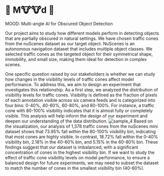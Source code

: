 # 🐄 M🐮🐮d 🐄
MOOD: Multi-angle AI for Obscured Object Detection

Our project aims to study how different models perform in detecting objects that are partially obscured in natural settings. We have chosen traffic cones from the nuScenes dataset as our target object. NuScenes is an autonomous navigation dataset that includes multiple object classes. We selected traffic cones as the targeted object for their symmetrical shape, immobility, and small size, making them ideal for detection in complex scenes.

One specific question raised by our stakeholders is whether we can study how changes in the visibility levels of traffic cones affect model performance. To address this, we aim to design an experiment that investigates this relationship. As a first step, we analyzed the distribution of visibility levels for traffic cones. Visibility is defined as the fraction of pixels of each annotation visible across six camera feeds and is categorized into four bins: 0-40%, 40-60%, 60-80%, and 80-100%. For instance, a traffic cone with 80-100% visibility indicates that it is almost fully or completely visible. This analysis will help inform the design of our experiment and deepen our understanding of the data distribution.
![sample_4](https://github.com/user-attachments/assets/82ced435-8f81-4387-865b-d992eeda8124)
Based on the visualization, our analysis of 1,378 traffic cones from the nuScenes mini dataset shows that 73.95% fall within the 80-100% visibility bin, indicating that most cones are highly visible. In contrast, 18.72% fall within the 0-40% visibility bin, 2.18% in the 40-60% bin, and 5.15% in the 60-80% bin. These findings suggest that our dataset is imbalanced, with a significant concentration of cones in the highest visibility bin. If we want to study the effect of traffic cone visibility levels on model performance, to ensure a balanced design for future experiments, we may need to subset the dataset to match the number of cones in the smallest visibility bin (40-60%).
